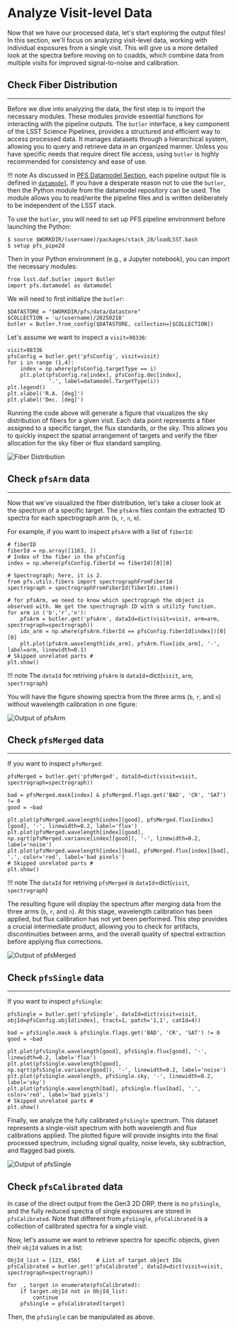 # Analyze Visit-level Data

Now that we have our processed data, let's start exploring the output files! In this section, we'll focus on analyzing visit-level data, working with individual exposures from a single visit. This will give us a more detailed look at the spectra before moving on to coadds, which combine data from multiple visits for improved signal-to-noise and calibration.

## Check Fiber Distribution

---

Before we dive into analyzing the data, the first step is to import the necessary modules. These modules provide essential functions for interacting with the pipeline outputs.
The `butler` interface, a key component of the LSST Science Pipelines, provides a structured and efficient way to access processed data. It manages datasets through a hierarchical system, allowing you to query and retrieve data in an organized manner. Unless you have specific needs that require direct file access, using `butler` is highly recommended for consistency and ease of use.

!!! note
    As discussed in [PFS Datamodel Section](00_01_pfs_datamodel.md), each pipeline output file is defined in [`datamodel`](https://github.com/Subaru-PFS/datamodel/tree/master). If you have a desperate reason not to use the `butler`, then the Python module from the datamodel repository can be used. The module allows you to read/write the pipeline files and is written deliberately to be independent of the LSST stack.

To use the `butler`, you will need to set up PFS pipeline environment before launching the Python:

```
$ source $WORKDIR/(username)/packages/stack_28/loadLSST.bash
$ setup pfs_pipe2d
```

Then in your Python environment (e.g., a Jupyter notebook), you can import the necessary modules:

```
from lsst.daf.butler import Butler
import pfs.datamodel as datamodel
```

We will need to first initialize the `butler`:

```
$DATASTORE = "$WORKDIR/pfs/data/datastore"
$COLLECTION = 'u/(username)/20250218'
butler = Butler.from_config($DATASTORE, collection=[$COLLECTION])
```

Let's assume we want to inspect a `visit=98336`:

```
visit=98336
pfsConfig = butler.get('pfsConfig', visit=visit)
for i in range (1,4):
    index = np.where(pfsConfig.targetType == i)
    plt.plot(pfsConfig.ra[index], pfsConfig.dec[index], 
             '.', label=datamodel.TargetType(i))
plt.legend()
plt.xlabel('R.A. [deg]')
plt.ylabel('Dec. [deg]')
```

Running the code above will generate a figure that visualizes the sky distribution of fibers for a given visit. Each data point represents a fiber assigned to a specific target, the flux standards, or the sky. This allows you to quickly inspect the spatial arrangement of targets and verify the fiber allocation for the sky fiber or flux standard sampling.

![Fiber Distribution](img/out_fiberdist.png)

## Check `pfsArm` data

---

Now that we've visualized the fiber distribution, let's take a closer look at the spectrum of a specific target. The `pfsArm` files contain the extracted 1D spectra for each spectrograph arm (`b`, `r`, `n`, `m`).

For example, if you want to inspect `pfsArm` with a list of `fiberId`:

```
# fiberID
fiberId = np.array([1163, ])
# Index of the fiber in the pfsConfig
index = np.where(pfsConfig.fiberId == fiberId)[0][0]

# Spectrograph; here, it is 2.
from pfs.utils.fibers import spectrographFromFiberId
spectrograph = spectrographFromFiberId(fiberId).item()

# for pfsArm, we need to know which spectrograph the object is observed with. We get the spectrograph ID with a utility function.
for arm in ('b','r','n'):
    pfsArm = butler.get('pfsArm', dataId=dict(visit=visit, arm=arm, spectrograph=spectrograph))
    idx_arm = np.where(pfsArm.fiberId == pfsConfig.fiberId[index])[0][0] 
    plt.plot(pfsArm.wavelength[idx_arm], pfsArm.flux[idx_arm], '-', label=arm, linewidth=0.1)
# Skipped unrelated parts #
plt.show()
```

!!! note
    The `dataId` for retriving `pfsArm` is `dataId`=dict(`visit`, `arm`, `spectrograph`) 

You will have the figure showing spectra from the three arms (`b`, `r`, and `n`) without wavelength calibration in one figure:

![Output of pfsArm](img/out_pfsArm.png)

## Check `pfsMerged` data

---

If you want to inspect `pfsMerged`:

```
pfsMerged = butler.get('pfsMerged', dataId=dict(visit=visit, spectrograph=spectrograph))

bad = pfsMerged.mask[index] & pfsMerged.flags.get('BAD', 'CR', 'SAT') != 0
good = ~bad

plt.plot(pfsMerged.wavelength[index][good], pfsMerged.flux[index][good], '-', linewidth=0.2, label='flux')
plt.plot(pfsMerged.wavelength[index][good], np.sqrt(pfsMerged.variance[index][good]), '-', linewidth=0.2, label='noise')
plt.plot(pfsMerged.wavelength[index][bad], pfsMerged.flux[index][bad], '.', color='red', label='bad pixels')
# Skipped unrelated parts #
plt.show()
```

!!! note
    The `dataId` for retriving `pfsMerged` is `dataId`=dict(`visit`, `spectrograph`) 

The resulting figure will display the spectrum after merging data from the three arms (`b`, `r`, and `n`). At this stage, wavelength calibration has been applied, but flux calibration has not yet been performed. This step provides a crucial intermediate product, allowing you to check for artifacts, discontinuities between arms, and the overall quality of spectral extraction before applying flux corrections.

![Output of pfsMerged](img/out_pfsMerged.png)

## Check `pfsSingle` data

---

If you want to inspect `pfsSingle`:

```
pfsSingle = butler.get('pfsSingle', dataId=dict(visit=visit, objId=pfsConfig.objId[index], tract=1, patch='1,1', catId=4))

bad = pfsSingle.mask & pfsSingle.flags.get('BAD', 'CR', 'SAT') != 0
good = ~bad

plt.plot(pfsSingle.wavelength[good], pfsSingle.flux[good], '-', linewidth=0.2, label='flux')
plt.plot(pfsSingle.wavelength[good], np.sqrt(pfsSingle.variance[good]), '-', linewidth=0.2, label='noise')
plt.plot(pfsSingle.wavelength, pfsSingle.sky, '-', linewidth=0.2, label='sky')
plt.plot(pfsSingle.wavelength[bad], pfsSingle.flux[bad], '.', color='red', label='bad pixels')
# Skipped unrelated parts #
plt.show()
``` 

Finally, we analyze the fully calibrated `pfsSingle` spectrum. This dataset represents a single-visit spectrum with both wavelength and flux calibrations applied. The plotted figure will provide insights into the final processed spectrum, including signal quality, noise levels, sky subtraction, and flagged bad pixels.

![Output of pfsSingle](img/out_pfsSingle.png)

## Check `pfsCalibrated` data

In case of the direct output from the Gen3 2D DRP, there is no `pfsSingle`, and the fully reduced spectra of single exposures are stored in `pfsCalibrated`. Note that different from `pfsSingle`, `pfsCalibrated` is a collection of calibrated spectra for a single visit.

Now, let's assume we want to retrieve spectra for specific objects, given their `objId` values in a list:

```
ObjId_list = [123, 456]     # List of target object IDs
pfsCalibrated = butler.get('pfsCalibrated', dataId=dict(visit=visit, spectrograph=spectrograph))

for _, target in enumerate(pfsCalibrated): 
    if target.objId not in ObjId_list:         
        continue     
    pfsSingle = pfsCalibrated[target] 
```

Then, the `pfsSingle` can be manipulated as above.